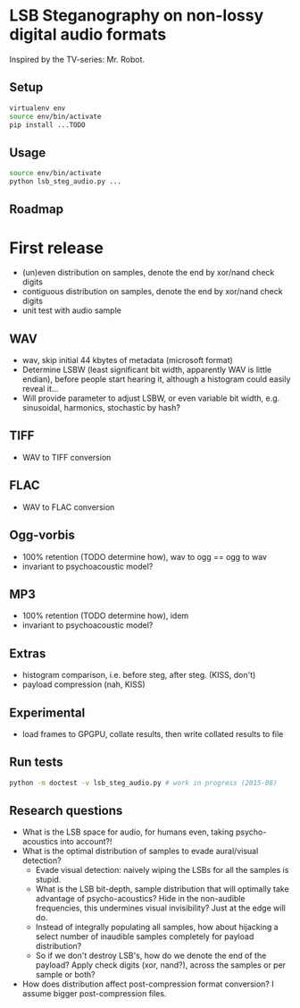 LSB Steganography on non-lossy digital audio formats
====================================================

Inspired by the TV-series: Mr. Robot.

Setup
-----

```bash
virtualenv env
source env/bin/activate
pip install ...TODO
```

Usage
-----

```bash
source env/bin/activate
python lsb_steg_audio.py ...
```

Roadmap
-------

First release
=============

* (un)even distribution on samples, denote the end by xor/nand check digits
* contiguous distribution on samples, denote the end by xor/nand check digits
* unit test with audio sample

WAV
---
* wav, skip initial 44 kbytes of metadata (microsoft format)
* Determine LSBW (least significant bit width, apparently WAV is little endian), before people start hearing it, although a histogram could easily reveal it...
* Will provide parameter to adjust LSBW, or even variable bit width, e.g. sinusoidal, harmonics, stochastic by hash?


TIFF
----
* WAV to TIFF conversion

FLAC
----
* WAV to FLAC conversion

Ogg-vorbis
----------
* 100% retention (TODO determine how), wav to ogg == ogg to wav
* invariant to psychoacoustic model?

MP3
---
* 100% retention (TODO determine how), idem
* invariant to psychoacoustic model?

Extras
------
* histogram comparison, i.e. before steg, after steg. (KISS, don't)
* payload compression (nah, KISS)

Experimental
------------
* load frames to GPGPU, collate results, then write collated results to file

Run tests
---------
```bash
python -m doctest -v lsb_steg_audio.py # work in progress (2015-08)
```

Research questions
------------------
* What is the LSB space for audio, for humans even, taking psycho-acoustics into account?!
* What is the optimal distribution of samples to evade aural/visual detection?
  * Evade visual detection: naively wiping the LSBs for all the samples is stupid.
  * What is the LSB bit-depth, sample distribution that will optimally take advantage of psycho-acoustics? Hide in the non-audible frequencies, this undermines visual invisibility? Just at the edge will do.
  * Instead of integrally populating all samples, how about hijacking a select number of inaudible samples completely for payload distribution?
  * So if we don't destroy LSB's, how do we denote the end of the payload? Apply check digits (xor, nand?), across the samples or per sample or both? 
* How does distribution affect post-compression format conversion? I assume bigger post-compression files.


